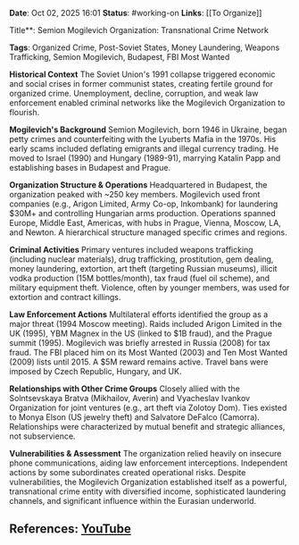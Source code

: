 **Date**: Oct 02, 2025 16:01
**Status**: #working-on
**Links**: [[To Organize]] 

Title**: Semion Mogilevich Organization: Transnational Crime Network

**Tags**: Organized Crime, Post-Soviet States, Money Laundering, Weapons Trafficking, Semion Mogilevich, Budapest, FBI Most Wanted

**Historical Context**
The Soviet Union's 1991 collapse triggered economic and social crises in former communist states, creating fertile ground for organized crime. Unemployment, decline, corruption, and weak law enforcement enabled criminal networks like the Mogilevich Organization to flourish.

**Mogilevich's Background**
Semion Mogilevich, born 1946 in Ukraine, began petty crimes and counterfeiting with the Lyuberts Mafia in the 1970s. His early scams included deflating emigrants and illegal currency trading. He moved to Israel (1990) and Hungary (1989-91), marrying Katalin Papp and establishing bases in Budapest and Prague.

**Organization Structure & Operations**
Headquartered in Budapest, the organization peaked with ~250 key members. Mogilevich used front companies (e.g., Arigon Limited, Army Co-op, Inkombank) for laundering $30M+ and controlling Hungarian arms production. Operations spanned Europe, Middle East, Americas, with hubs in Prague, Vienna, Moscow, LA, and Newton. A hierarchical structure managed specific crimes and regions.

**Criminal Activities**
Primary ventures included weapons trafficking (including nuclear materials), drug trafficking, prostitution, gem dealing, money laundering, extortion, art theft (targeting Russian museums), illicit vodka production (15M bottles/month), tax fraud (fuel oil scheme), and military equipment theft. Violence, often by younger members, was used for extortion and contract killings.

**Law Enforcement Actions**
Multilateral efforts identified the group as a major threat (1994 Moscow meeting). Raids included Arigon Limited in the UK (1995), YBM Magnex in the US (linked to $1B fraud), and the Prague summit (1995). Mogilevich was briefly arrested in Russia (2008) for tax fraud. The FBI placed him on its Most Wanted (2003) and Ten Most Wanted (2009) lists until 2015. A $5M reward remains active. Travel bans were imposed by Czech Republic, Hungary, and UK.

**Relationships with Other Crime Groups**
Closely allied with the Solntsevskaya Bratva (Mikhailov, Averin) and Vyacheslav Ivankov Organization for joint ventures (e.g., art theft via Zolotoy Dom). Ties existed to Monya Elson (US jewelry theft) and Salvatore DeFalco (Camorra). Relationships were characterized by mutual benefit and strategic alliances, not subservience.

**Vulnerabilities & Assessment**
The organization relied heavily on insecure phone communications, aiding law enforcement interceptions. Independent actions by some subordinates created operational risks. Despite vulnerabilities, the Mogilevich Organization established itself as a powerful, transnational crime entity with diversified income, sophisticated laundering channels, and significant influence within the Eurasian underworld.

## References: [YouTube](https://www.youtube.com/watch?v=dfdmkNbd6DM)
